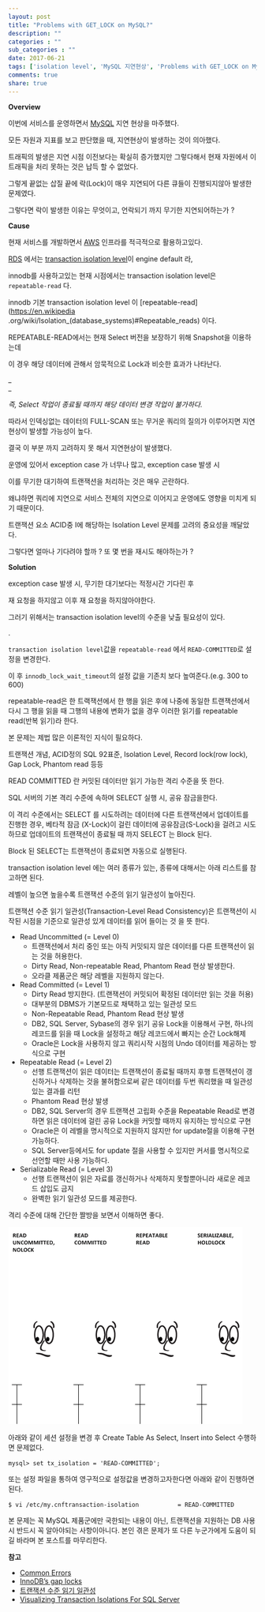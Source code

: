 ```yaml
---
layout: post
title: "Problems with GET_LOCK on MySQL?"
description: ""
categories : ""
sub_categories : ""
date: 2017-06-21
tags: ['isolation level', 'MySQL 지연현상', 'Problems with GET_LOCK on MySQL??', 'repeatable-read 지연']
comments: true
share: true
---
```


**Overview**

  

이번에 서비스를 운영하면서 [MySQL](https://www.mysql.com/) 지연 현상을 마주했다.

모든 자원과 지표를 보고 판단했을 때, 지연현상이 발생하는 것이 의아했다.

  

트래픽의 발생은 지연 시점 이전보다는 확실히 증가했지만 그렇다해서 현재 자원에서 이 트래픽을 처리 못하는 것은 납득 할 수 없었다.

그렇게 끝없는 삽질 끝에 락(Lock)이 매우 지연되어 다른 큐들이 진행되지않아 발생한 문제였다.

  

그렇다면 락이 발생한 이유는 무엇이고, 언락되기 까지 무기한 지연되어하는가 ?  

  

  

**Cause**

  

현재 서비스를 개발하면서 [AWS](https://aws.amazon.com/ko/) 인프라를 적극적으로 활용하고있다.

[RDS](https://aws.amazon.com/ko/rds/) 에서는 [transaction isolation
level](https://support.microsoft.com/ko-kr/help/601430)이 engine default 라,

innodb를 사용하고있는 현재 시점에서는 transaction isolation level은 `repeatable-read` 다.

  

innodb 기본 transaction isolation level 이 [repeatable-read](https://en.wikipedia
.org/wiki/Isolation_\(database_systems\)#Repeatable_reads) 이다.

  

REPEATABLE-READ에서는 현재 Select 버전을 보장하기 위해 Snapshot을 이용하는데

이 경우 해당 데이터에 관해서 암묵적으로 Lock과 비슷한 효과가 나타난다.

_  
_

_즉, Select 작업이 종료될 때까지 해당 데이터 변경 작업이 불가하다._

  

따라서 인덱싱없는 데이터의 FULL-SCAN 또는 무거운 쿼리의 질의가 이루어지면 지연현상이 발생할 가능성이 높다.

  

결국 이 부분 까지 고려하지 못 해서 지연현상이 발생했다.

운영에 있어서 exception case 가 너무나 많고, exception case 발생 시

이를 무기한 대기하여 트랜잭션을 처리하는 것은 매우 곤란하다.

왜냐하면 쿼리에 지연으로 서비스 전체의 지연으로 이어지고 운영에도 영향을 미치게 되기 때문이다.

  

트랜잭션 요소 ACID중 I에 해당하는 Isolation Level 문제를 고려의 중요성을 깨달았다.

그렇다면 얼마나 기다려야 할까 ? 또 몇 번을 재시도 해야하는가 ?

  

  

**Solution**

  

exception case 발생 시, 무기한 대기보다는 적정시간 기다린 후

재 요청을 하지않고 이후 재 요청을 하지않아야한다.

그러기 위해서는 transaction isolation level의 수준을 낮출 필요성이 있다.

.

`transaction isolation level`값을 `repeatable-read` 에서 `READ-COMMITTED`로 설정을
변경한다.

이 후 `innodb_lock_wait_timeout`의 설정 값을 기존치 보다 높여준다.(e.g. 300 to 600)

  

repeatable-read은 한 트랙잭션에서 한 행을 읽은 후에 나중에 동일한 트랜잭션에서 다시 그 행을 읽을 때 그행의 내용에 변화가
없을 경우 이러한 읽기를 repeatable read(반복 읽기)라 한다.

  

본 문제는 제법 많은 이론적인 지식이 필요하다.

트랜잭션 개념, ACID정의 SQL 92표준, Isolation Level, Record lock(row lock), Gap Lock,
Phantom read 등등

  

READ COMMITTED 란 커밋된 데이터만 읽기 가능한 격리 수준을 뜻 한다.

SQL 서버의 기본 격리 수준에 속하며 SELECT 실행 시, 공유 잠금을한다.

이 격리 수준에서는 SELECT 를 시도하려는 데이터에 다른 트랜잭션에서 업데이트를 진행한 경우, 베타적 잠금 (X-Lock)이 걸린
데이터에 공유잠금(S-Lock)을 걸려고 시도하므로 업데이트의 트랜잭션이 종료될 때 까지 SELECT 는 Block 된다.

Block 된 SELECT는 트랜잭션이 종료되면 자동으로 실행된다.

  

transaction isolation level 에는 여러 종류가 있는, 종류에 대해서는 아래 리스트를 참고하면 된다.

레벨이 높으면 높을수록 트랜잭션 수준의 읽기 일관성이 높아진다.

트랜잭션 수준 읽기 일관성(Transaction-Level Read Consistency)은 트랜잭션이 시작된 시점을 기준으로 일관성 있게
데이터를 읽어 들이는 것 을 뜻 한다.

  

  * Read Uncommitted (= Level 0)
    * 트랜잭션에서 처리 중인 또는 아직 커밋되지 않은 데이터를 다른 트랜잭션이 읽는 것을 허용한다.
    * Dirty Read, Non-repeatable Read, Phantom Read 현상 발생한다.
    * 오라클 제품군은 해당 레벨을 지원하지 않는다.
  * Read Committed (= Level 1)
    * Dirty Read 방지한다. (트랜잭션이 커밋되어 확정된 데이터만 읽는 것을 허용)
    * 대부분의 DBMS가 기본모드로 채택하고 있는 일관성 모드
    * Non-Repeatable Read, Phantom Read 현상 발생
    * DB2, SQL Server, Sybase의 경우 읽기 공유 Lock을 이용해서 구현, 하나의 레코드를 읽을 때 Lock을 설정하고 해당 레코드에서 빠지는 순간 Lock해제
    * Oracle은 Lock을 사용하지 않고 쿼리시작 시점의 Undo 데이터를 제공하는 방식으로 구현
  * Repeatable Read (= Level 2)
    * 선행 트랜잭션이 읽은 데이터는 트랜잭션이 종료될 때까지 후행 트랜잭션이 갱신하거나 삭제하는 것을 불허함으로써 같은 데이터를 두번 쿼리했을 때 일관성 있는 결과를 리턴
    * Phantom Read 현상 발생
    * DB2, SQL Server의 경우 트랜잭션 고립화 수준을 Repeatable Read로 변경하면 읽은 데이터에 걸린 공유 Lock을 커밋할 때까지 유지하는 방식으로 구현
    * Oracle은 이 레벨을 명시적으로 지원하지 않지만 for update절을 이용해 구현 가능하다.
    * SQL Server등에서도 for update 절을 사용할 수 있지만 커서를 명시적으로 선언할 때만 사용 가능하다.
  * Serializable Read (= Level 3)
    * 선행 트랜잭션이 읽은 자료를 갱신하거나 삭제하지 못할뿐아니라 새로운 레코드 삽입도 금지
    * 완벽한 읽기 일관성 모드를 제공한다.

  

격리 수준에 대해 간단한 짤방을 보면서 이해하면 좋다.

  

![](/assets/images/posts/765/2164D84E594A150D136E36.GIF)

  

  

아래와 같이 세션 설정을 변경 후 Create Table As Select, Insert into Select 수행하면 문제없다.

  

    mysql> set tx_isolation = 'READ-COMMITTED';

  

  
또는 설정 파일을 통하여 영구적으로 설정값을 변경하고자한다면 아래와 같이 진행하면된다.

  

    $ vi /etc/my.cnftransaction-isolation           = READ-COMMITTED

  

본 문제는 꼭 MySQL 제품군에만 국한되는 내용이 아닌, 트랜잭션을 지원하는 DB 사용 시 반드시 꼭 알아야되는 사항이아니다. 본인 겪은
문제가 또 다른 누군가에게 도움이 되길 바라며 본 포스트를 마무리한다.

  

  

**참고**

  

  * [Common Errors](https://github.com/nZEDb/nZEDb/wiki/Common-Errors)
  * [InnoDB’s gap locks](https://www.percona.com/blog/2012/03/27/innodbs-gap-locks/)
  * [트랜잭션 수준 읽기 일관성](http://wiki.gurubee.net/pages/viewpage.action?pageId=3900389)
  * [Visualizing Transaction Isolations For SQL Server](http://michaeljswart.com/tag/transaction-isolation-levels/)

  

